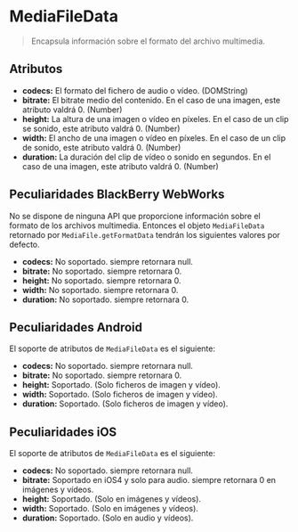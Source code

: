 MediaFileData
=============

> Encapsula información sobre el formato del archivo multimedia.

Atributos
---------

- __codecs:__ El formato del fichero de audio o vídeo. (DOMString)
- __bitrate:__ El bitrate medio del contenido.  En el caso de una imagen, este atributo valdrá 0. (Number)
- __height:__ La altura de una imagen o vídeo en píxeles. En el caso de un clip se sonido, este atributo valdrá 0. (Number)
- __width:__ El ancho de una imagen o vídeo en píxeles. En el caso de un clip de sonido, este atributo valdrá 0. (Number)
- __duration:__ La duración del clip de vídeo o sonido en segundos. En el caso de una imagen, este atributo valdrá 0. (Number)

Peculiaridades BlackBerry WebWorks
----------------------------------
No se dispone de ninguna API que proporcione información sobre el formato de los archivos multimedia. Entonces el objeto `MediaFileData` retornado por `MediaFile.getFormatData` tendrán los siguientes valores por defecto.

- __codecs:__ No soportado. siempre retornara null.
- __bitrate:__ No soportado. siempre retornara 0.
- __height:__ No soportado. siempre retornara 0.
- __width:__ No soportado. siempre retornara 0.
- __duration:__ No soportado. siempre retornara 0.

Peculiaridades Android
----------------------
El soporte de atributos de `MediaFileData` es el siguiente:

- __codecs:__ No soportado. siempre retornara null.
- __bitrate:__ No soportado. siempre retornara 0.
- __height:__ Soportado. (Solo ficheros de imagen y vídeo).  
- __width:__ Soportado. (Solo ficheros de imagen y vídeo).
- __duration:__ Soportado. (Solo ficheros de imagen y vídeo).

Peculiaridades iOS
------------------
El soporte de atributos de `MediaFileData` es el siguiente:

- __codecs:__ No soportado. siempre retornara null.
- __bitrate:__ Soportado en iOS4 y solo para audio. siempre retornara 0 en imágenes y vídeos.
- __height:__ Soportado.  (Solo en imágenes y vídeos).  
- __width:__ Soportado.  (Solo en imágenes y vídeos).  
- __duration:__ Soportado.  (Solo en audio y vídeos).  
